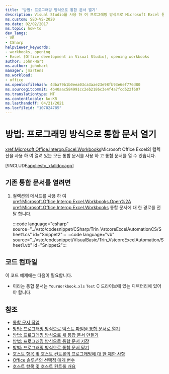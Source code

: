 ```yaml
---
title: '방법: 프로그래밍 방식으로 통합 문서 열기'
description: Visual Studio를 사용 하 여 프로그래밍 방식으로 Microsoft Excel 통합 문서를 열거나 기존 통합 문서 작업을 수행 하는 방법을 알아봅니다.
ms.custom: SEO-VS-2020
ms.date: 02/02/2017
ms.topic: how-to
dev_langs:
- VB
- CSharp
helpviewer_keywords:
- workbooks, opening
- Excel [Office development in Visual Studio], opening workbooks
author: John-Hart
ms.author: johnhart
manager: jmartens
ms.workload:
- office
ms.openlocfilehash: 4dba79b1b0eea03ca3aae23e98fb93e6ef776d80
ms.sourcegitcommit: 4b40aac584991cc2eb2186c3e4f4a7fcd522f607
ms.translationtype: MT
ms.contentlocale: ko-KR
ms.lasthandoff: 04/21/2021
ms.locfileid: "107824785"
---
```

# <a name="how-to-programmatically-open-workbooks"></a>방법: 프로그래밍 방식으로 통합 문서 열기
  <xref:Microsoft.Office.Interop.Excel.Workbooks>Microsoft Office Excel의 컬렉션을 사용 하 여 열려 있는 모든 통합 문서를 사용 하 고 통합 문서를 열 수 있습니다.

 [!INCLUDE[appliesto_xlalldocapp](../vsto/includes/appliesto-xlalldocapp-md.md)]

## <a name="to-open-an-existing-workbook"></a>기존 통합 문서를 열려면

1. 컬렉션의 메서드를 사용 하 여 <xref:Microsoft.Office.Interop.Excel.Workbooks.Open%2A> <xref:Microsoft.Office.Interop.Excel.Workbooks> 통합 문서에 대 한 경로를 전달 합니다.

     :::code language="csharp" source="../vsto/codesnippet/CSharp/Trin_VstcoreExcelAutomationCS/Sheet1.cs" id="Snippet2":::
     :::code language="vb" source="../vsto/codesnippet/VisualBasic/Trin_VstcoreExcelAutomation/Sheet1.vb" id="Snippet2":::

## <a name="compile-the-code"></a>코드 컴파일
 이 코드 예제에는 다음이 필요합니다.

- 이라는 통합 문서는 `YourWorkbook.xls` `Test` C 드라이브에 있는 디렉터리에 있어야 합니다.

## <a name="see-also"></a>참조
- [통합 문서 작업](../vsto/working-with-workbooks.md)
- [방법: 프로그래밍 방식으로 텍스트 파일을 통합 문서로 열기](../vsto/how-to-programmatically-open-text-files-as-workbooks.md)
- [방법: 프로그래밍 방식으로 새 통합 문서 만들기](../vsto/how-to-programmatically-create-new-workbooks.md)
- [방법: 프로그래밍 방식으로 통합 문서 저장](../vsto/how-to-programmatically-save-workbooks.md)
- [방법: 프로그래밍 방식으로 통합 문서 닫기](../vsto/how-to-programmatically-close-workbooks.md)
- [호스트 항목 및 호스트 컨트롤의 프로그래밍에 대 한 제한 사항](../vsto/programmatic-limitations-of-host-items-and-host-controls.md)
- [Office 솔루션의 선택적 매개 변수](../vsto/optional-parameters-in-office-solutions.md)
- [호스트 항목 및 호스트 컨트롤 개요](../vsto/host-items-and-host-controls-overview.md)
